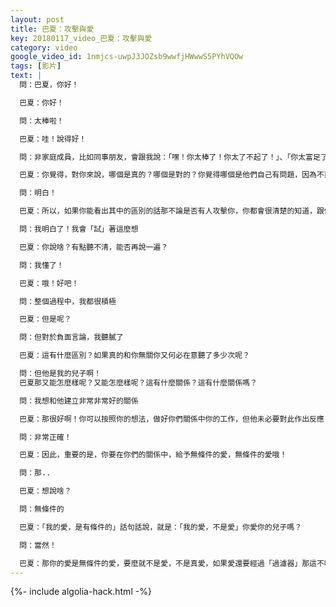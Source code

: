```yaml
---
layout: post
title: 巴夏：攻擊與愛
key: 20180117_video_巴夏：攻擊與愛
category: video
google_video_id: 1nmjcs-uwpJ3JOZsb9wwfjHWwwS5PYhVQOw
tags: [影片]
text: |
  問：巴夏，你好！

  巴夏：你好！

  問：太棒啦！

  巴夏：哇！說得好！

  問：非家庭成員，比如同事朋友，會跟我說：「嘿！你太棒了！你太了不起了！」、「你太富足了！」、「你是如此的強大！」、他們會誇我，讚美我但我家庭成員卻說「你做得不夠好！」、「如果你做了的話，每個人都會笑你」他們會貶損我，尤其是我兒子

  巴夏：你覺得，對你來說，哪個是真的？哪個是對的？你覺得哪個是他們自己有問題，因為不爽而投射（發洩）到你身上？記住，當你被攻擊時，當然，我說的不是你要對某些你需要聽的、建設性的「批評」，充耳不聞，這些批評，就像鏡子一樣，你吸引它們進入生活中，就是為了把你導回「正途」，但你所說的，不是這些對於那些毫無理由的負面攻擊往往是因為攻擊者自己內心有問題，你讓他們想起那些他們不想面對的問題，所以他們心生怨恨並把他們的焦慮投射到你身上，因為你讓他們想起內在那些不想面對的問題，你明白嗎？

  問：明白！

  巴夏：所以，如果你能看出其中的區別的話那不論是否有人攻擊你，你都會很清楚的知道，跟你無關，這事也會變得荒謬，且不合邏輯那你又何必把它放心上？你根本不需要介意，因為真的跟你無關

  問：我明白了！我會「試」著這麼想

  巴夏：你說啥？有點聽不清，能否再說一遍？

  問：我懂了！

  巴夏：哦！好吧！

  問：整個過程中，我都很積極

  巴夏：但是呢？

  問：但對於負面言論，我聽膩了

  巴夏：這有什麼區別？如果真的和你無關你又何必在意聽了多少次呢？

  問：但他是我的兒子啊！
  巴夏那又能怎麼樣呢？又能怎麼樣呢？這有什麼關係？這有什麼關係嗎？

  問：我想和他建立非常非常好的關係

  巴夏：那很好啊！你可以按照你的想法，做好你們關係中你的工作，但他未必要對此作出反應

  問：非常正確！

  巴夏：因此，重要的是，你要在你們的關係中，給予無條件的愛，無條件的愛哦！

  問：那..

  巴夏：想說啥？

  問：無條件的

  巴夏：「我的愛，是有條件的」話句話說，就是：「我的愛，不是愛」你愛你的兒子嗎？

  問：當然！

  巴夏：那你的愛是無條件的愛，要麼就不是愛，不是真愛，如果愛還要經過「過濾器」那這不叫愛
---
```


{%- include algolia-hack.html -%}
